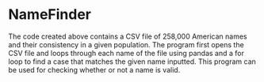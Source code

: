 # NameFinder
The code created above contains a CSV file of 258,000 American names and their consistency in a given population. 
The program first opens the CSV file and loops through each name of the file using pandas and a for loop to find a case that matches the given name inputted.
This program can be used for checking whether or not a name is valid.

